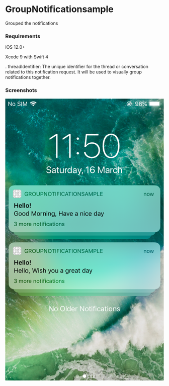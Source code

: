 # GroupNotificationsample
Grouped the notifications


### Requirements

iOS 12.0+

Xcode 9 with Swift 4

. threadIdentifier: 
The unique identifier for the thread or conversation related to this notification request. It will be used to visually group notifications together.


### Screenshots

![Alt text](https://github.com/sparkouttech/GroupNotificationsample/blob/master/IMG_2719.PNG "Login")

